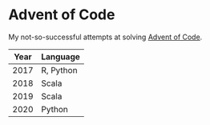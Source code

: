 # Advent of Code

My not-so-successful attempts at solving [Advent of Code](https://adventofcode.com/).

| Year | Language  |
|------|-----------|
| 2017 | R, Python |
| 2018 | Scala     |
| 2019 | Scala     |
| 2020 | Python    |
